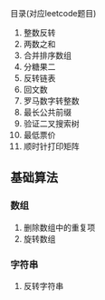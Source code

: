 目录(对应leetcode题目)

1. 整数反转
2. 两数之和
3. 合并排序数组
4. 分糖果二
5. 反转链表
6. 回文数
7. 罗马数字转整数
8. 最长公共前缀
9. 验证二叉搜索树 
10. 最低票价
11. 顺时针打印矩阵

## 基础算法

### 数组

1. 删除数组中的重复项
2. 旋转数组

### 字符串

1. 反转字符串
